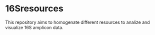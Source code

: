 # 16Sresources
This repository aims to homogenate different resources to analize and visualize 16S amplicon data. 
